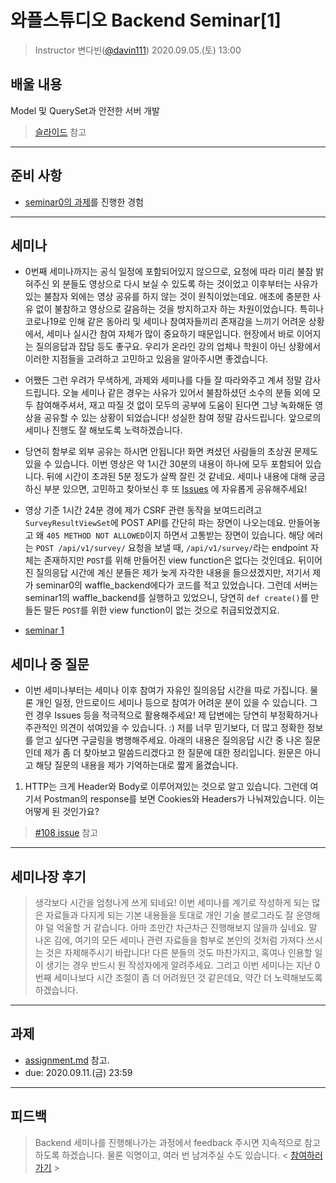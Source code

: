 # 와플스튜디오 Backend Seminar[1]

> Instructor 변다빈([@davin111](https://github.com/davin111))
> 2020.09.05.(토) 13:00

## 배울 내용
Model 및 QuerySet과 안전한 서버 개발
> [슬라이드](https://github.com/wafflestudio/rookies/blob/master/backend/seminar1/wafflestudio%2018.5%20Rookies%20Backend%20Seminar%201.pdf) 참고

---

## 준비 사항
- [seminar0의 과제](../seminar0/assignment.md)를 진행한 경험

---

## 세미나
- 0번째 세미나까지는 공식 일정에 포함되어있지 않으므로, 요청에 따라 미리 불참 밝혀주신 외 분들도 영상으로 다시 보실 수 있도록 하는 것이었고 이후부터는 사유가 있는
불참자 외에는 영상 공유를 하지 않는 것이 원칙이었는데요. 애초에 충분한 사유 없이 불참하고 영상으로 갈음하는 것을 방지하고자 하는 차원이었습니다. 특히나 코로나19로
인해 같은 동아리 및 세미나 참여자들끼리 존재감을 느끼기 어려운 상황에서, 세미나 실시간 참여 자체가 많이 중요하기 때문입니다. 현장에서 바로 이어지는 질의응답과
잡담 등도 좋구요. 우리가 온라인 강의 업체나 학원이 아닌 상황에서 이러한 지점들을 고려하고 고민하고 있음을 알아주시면 좋겠습니다.

- 어쨌든 그런 우려가 무색하게, 과제와 세미나를 다들 잘 따라와주고 계셔 정말 감사드립니다. 오늘 세미나 같은 경우는 사유가 있어서 불참하셨던 소수의 분들 외에 모두
참여해주셔서, 재고 따질 것 없이 모두의 공부에 도움이 된다면 그냥 녹화해둔 영상을 공유할 수 있는 상황이 되었습니다! 성실한 참여 정말 감사드립니다. 앞으로의
세미나 진행도 잘 해보도록 노력하겠습니다.

- 당연히 함부로 외부 공유는 하시면 안됩니다! 화면 켜셨던 사람들의 초상권 문제도 있을 수 있습니다. 이번 영상은 약 1시간 30분의 내용이 하나에 모두 포함되어 있습니다.
뒤에 시간이 초과된 5분 정도가 살짝 잘린 것 같네요. 세미나 내용에 대해 궁금하신 부분 있으면, 고민하고 찾아보신 후 또 [Issues](https://github.com/wafflestudio/rookies/issues) 에 자유롭게 공유해주세요!

- 영상 기준 1시간 24분 경에 제가 CSRF 관련 동작을 보여드리려고 `SurveyResultViewSet`에 POST API를 간단히 파는 장면이 나오는데요.
만들어놓고 왜 `405 METHOD NOT ALLOWED`이지 하면서 고통받는 장면이 있습니다. 해당 에러는 `POST /api/v1/survey/` 요청을 보낼 때,
`/api/v1/survey/`라는 endpoint 자체는 존재하지만 `POST`를 위해 만들어진 view function은 없다는 것인데요.
뒤이어진 질의응답 시간에 계신 분들은 제가 늦게 자각한 내용을 들으셨겠지만, 저기서 제가 seminar0의 waffle_backend에다가 코드를 적고 있었습니다.
그런데 서버는 seminar1의 waffle_backend를 실행하고 있었으니, 당연히 `def create()`를 만들든 말든 `POST`를 위한 view function이 없는 것으로 취급되었겠지요.
- [seminar 1](https://youtu.be/VY90znVH4q4)

## 세미나 중 질문
- 이번 세미나부터는 세미나 이후 참여가 자유인 질의응답 시간을 따로 가집니다. 물론 개인 일정, 안드로이드 세미나 등으로 참여가 어려운 분이 있을 수 있습니다.
 그런 경우 Issues 등을 적극적으로 활용해주세요! 제 답변에는 당연히 부정확하거나 주관적인 의견이 섞여있을 수 있습니다. :) 저를 너무 믿기보다,
더 많고 정확한 정보를 얻고 싶다면 구글링을 병행해주세요. 아래의 내용은 질의응답 시간 중 나온 질문인데 제가 좀 더 찾아보고 말씀드리겠다고 한 질문에 대한
정리입니다. 원문은 아니고 해당 질문의 내용을 제가 기억하는대로 짧게 옮겼습니다.

1. HTTP는 크게 Header와 Body로 이루어져있는 것으로 알고 있습니다. 그런데 여기서 Postman의 response를 보면 Cookies와 Headers가 나눠져있습니다.
이는 어떻게 된 것인가요?
> [#108 issue](https://github.com/wafflestudio/rookies/issues/108) 참고

---

## 세미나장 후기
> 생각보다 시간을 엄청나게 쓰게 되네요! 이번 세미나를 계기로 작성하게 되는 많은 자료들과 다지게 되는 기본 내용들을 토대로 개인 기술 블로그라도 잘 운영해야
> 덜 억울할 거 같습니다. 아마 조만간 차근차근 진행해보지 않을까 싶네요. 말 나온 김에, 여기의 모든 세미나 관련 자료들을 함부로 본인의 것처럼 가져다 쓰시는 것은
> 자제해주시기 바랍니다! 다른 분들의 것도 마찬가지고, 혹여나 인용할 일이 생기는 경우 반드시 원 작성자에게 알려주세요. 그리고 이번 세미나는 지난 0번째
> 세미나보다 시간 조절이 좀 더 어려웠던 것 같은데요, 약간 더 노력해보도록 하겠습니다.

---

## 과제
- [assignment.md](assignment.md) 참고.
- due: 2020.09.11.(금) 23:59

---

## 피드백
> Backend 세미나를 진행해나가는 과정에서 feedback 주시면 지속적으로 참고하도록 하겠습니다. 물론 익명이고, 여러 번 남겨주실 수도 있습니다.
> < [참여하러 가기](https://forms.gle/3K2NK2uge8aABDB66) >
